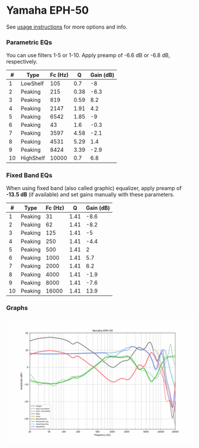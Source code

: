 # Yamaha EPH-50
See [usage instructions](https://github.com/jaakkopasanen/AutoEq#usage) for more options and info.

### Parametric EQs
You can use filters 1-5 or 1-10. Apply preamp of -6.6 dB or -6.8 dB, respectively.

|   # | Type      |   Fc (Hz) |    Q |   Gain (dB) |
|-----|-----------|-----------|------|-------------|
|   1 | LowShelf  |       105 | 0.7  |        -8   |
|   2 | Peaking   |       215 | 0.38 |        -6.3 |
|   3 | Peaking   |       819 | 0.59 |         8.2 |
|   4 | Peaking   |      2147 | 1.91 |         4.2 |
|   5 | Peaking   |      6542 | 1.85 |        -9   |
|   6 | Peaking   |        43 | 1.6  |        -0.3 |
|   7 | Peaking   |      3597 | 4.58 |        -2.1 |
|   8 | Peaking   |      4531 | 5.29 |         1.4 |
|   9 | Peaking   |      8424 | 3.39 |        -2.9 |
|  10 | HighShelf |     10000 | 0.7  |         6.8 |

### Fixed Band EQs
When using fixed band (also called graphic) equalizer, apply preamp of **-13.5 dB** (if available) and set gains manually with these parameters.

|   # | Type    |   Fc (Hz) |    Q |   Gain (dB) |
|-----|---------|-----------|------|-------------|
|   1 | Peaking |        31 | 1.41 |        -8.6 |
|   2 | Peaking |        62 | 1.41 |        -8.2 |
|   3 | Peaking |       125 | 1.41 |        -5   |
|   4 | Peaking |       250 | 1.41 |        -4.4 |
|   5 | Peaking |       500 | 1.41 |         2   |
|   6 | Peaking |      1000 | 1.41 |         5.7 |
|   7 | Peaking |      2000 | 1.41 |         6.2 |
|   8 | Peaking |      4000 | 1.41 |        -1.9 |
|   9 | Peaking |      8000 | 1.41 |        -7.6 |
|  10 | Peaking |     16000 | 1.41 |        13.9 |

### Graphs
![](./Yamaha%20EPH-50.png)
